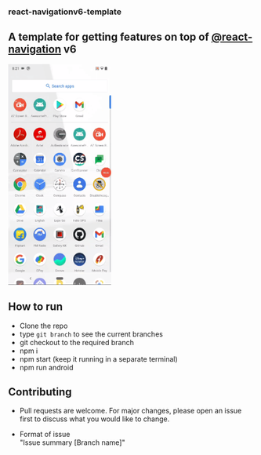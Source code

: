 ### react-navigationv6-template

## A template for getting features on  top of [@react-navigation](https://reactnavigation.org/) v6

<img src="./Gifs/Bottom navigation.gif" width="210" height="450" />



## How to run
- Clone the repo
- type `git branch` to see the current branches 
- git checkout to the required branch
- npm i
- npm start (keep it running in a separate terminal)
- npm run android

## Contributing
- Pull requests are welcome. For major changes, please open an issue first to discuss what you would like to change.

- Format of issue  
"Issue summary [Branch name]"